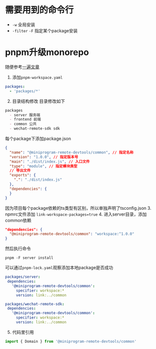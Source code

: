# 需要用到的命令行
* `-w` 全局安装
* `-filter` `-F` 指定某个package安装

# pnpm升级monorepo
随便参考[一遍文章](https://dev.to/vinomanick/create-a-monorepo-using-pnpm-workspace-1ebn)
1. 添加`pnpm-workspace.yaml`
```yaml
packages: 
  - 'packages/*'
```
2. 目录结构修改
目录修改如下
```md
packages
  - server 服务端
  - frontend 前端
  - common 公共
  - wechat-remote-sdk sdk
```
每个package下添加package.json
```json
{
  "name": "@miniprogram-remote-devtools/common", // 指定名称
  "version": "1.0.0", // 指定版本号
  "main": "./dist/index.js", // 入口文件
  "type": "module", // 指定模块类型
  // 导出文件
  "exports": {
    ".": "./dist/index.js"
  },
  "dependencies": {
  }
}
```
因为项目每个package依赖的ts类型有区别，所以单独声明了tsconfig.json
3. npmrc文件添加 `link-workspace-packages=true`
4. 进入server目录，添加common依赖
```json
"dependencies": {
  "@miniprogram-remote-devtools/common": "workspace:^1.0.0"
}
```
然后执行命令
```shell
pnpm -F server install
```
可以通过`pnpm-lock.yaml`观察添加本地package是否成功
```yaml
packages/server:
 dependencies:
   '@miniprogram-remote-devtools/common':
     specifier: workspace:*
     version: link:../common

packages/wechat-remote-sdk:
 dependencies:
   '@miniprogram-remote-devtools/common':
     specifier: workspace:*
     version: link:../common
```
5. 代码里引用
```ts
import { Domain } from '@miniprogram-remote-devtools/common'
```
